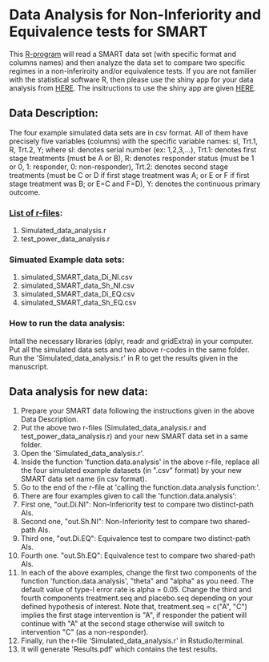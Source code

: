 # Data Analysis for Non-Inferiority and Equivalence tests for SMART

This [R-program](https://github.com/palashghosh1/Simulation_Non_Inferiority_Equivalence_SMART/tree/master/Data_Analysis_R_Code) will read a SMART data set (with specific format and columns names) and then analyze the data set to compare two specific regimes in a non-inferiroity and/or equivalence tests. If you are not familier with the statistical software R, then please use the shiny app for your data analysis from [HERE](https://palash.shinyapps.io/NI_EQ/). The insitructions to use the shiny app are given [HERE](https://github.com/palashghosh1/Simulation_Non_Inferiority_Equivalence_SMART/blob/master/How_to_use_the_Shiny_App.md).


## Data Description:

The four example simulated data sets are in csv format. All of them have precisely five variables (columns) with the specific variable names: sl, Trt.1, R, Trt.2, Y; where sl: denotes serial number (ex: 1,2,3,...), Trt.1: denotes first stage treatments (must be A or B), R: denotes responder status (must be 1 or 0, 1: responder, 0: non-responder), Trt.2: denotes second stage treatments (must be C or D if first stage treatment was A; or E or F if first stage treatment was B; or E=C and F=D), Y: denotes the continuous primary outcome. 

### [List of r-files](https://github.com/palashghosh1/Simulation_Non_Inferiority_Equivalence_SMART/tree/master/Data_Analysis_R_Code): 

1. Simulated_data_analysis.r
2. test_power_data_analysis.r

### Simuated Example data sets:

1. simulated_SMART_data_Di_NI.csv
2. simulated_SMART_data_Sh_NI.csv
3. simulated_SMART_data_Di_EQ.csv
4. simulated_SMART_data_Sh_EQ.csv


### How to run the data analysis:
Intall the necessary libraries (dplyr, readr and gridExtra) in your computer. Put all the simulated data sets and two above r-codes in the same folder. Run the 'Simulated_data_analysis.r' in R to get the results given in the manuscript.


## Data analysis for new data:

1. Prepare your SMART data following the instructions given in the above Data Description.
2. Put the above two r-files (Simulated_data_analysis.r and test_power_data_analysis.r) and your new SMART data set in a same folder.
3. Open the 'Simulated_data_analysis.r'.
4. Inside the function 'function.data.analysis' in the above r-file, replace all the four simulated example datasets (in ".csv" format) by your new SMART data set name (in csv format).
5. Go to the end of the r-file at 'calling the function.data.analysis function:'. 
6. There are four examples given to call the 'function.data.analysis': 
7. First one, "out.Di.NI": Non-Inferiority test to compare two distinct-path AIs. 
8. Second one, "out.Sh.NI": Non-Inferiority test to compare two shared-path AIs. 
9. Third one, "out.Di.EQ": Equivalence test to compare two distinct-path AIs. 
10. Fourth one. "out.Sh.EQ": Equivalence test to compare two shared-path AIs. 
11. In each of the above examples, change the first two components of the function 'function.data.analysis', "theta" and "alpha" as you need. The default value of type-I error rate is alpha = 0.05. Change the third and fourth components treatment.seq and placebo.seq depending on your defined hypothesis of interest. Note that, treatment.seq = c("A", "C") implies the first stage intervention is "A", if responder the patient will continue with "A" at the second stage otherwise will switch to intervention "C" (as a non-responder). 
12. Finally, run the r-file 'Simulated_data_analysis.r' in Rstudio/terminal.
13. It will generate 'Results.pdf' which contains the test results. 


